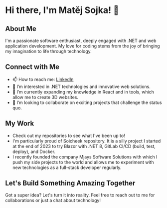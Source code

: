 # Hi there, I'm Matěj Sojka! 👋

## About Me
I'm a passionate software enthusiast, deeply engaged with .NET and web application development. My love for coding stems from the joy of bringing my imagination to life through technology.

## Connect with Me
- 📫 How to reach me: [LinkedIn](https://www.linkedin.com/in/mat%C4%9Bj-sojka-8056151b2/)
- 👀 I’m interested in .NET technologies and innovative web solutions.
- 🌱 I’m currently expanding my knowledge in React and in tools, which allow me to create 3D websites.
- 💞️ I’m looking to collaborate on exciting projects that challenge the status quo.

## My Work
- Check out my repositories to see what I've been up to!
- I'm particularly proud of Soicheek repository. It is a silly project I started at the end of 2023 to try Blazor with .NET 8, GitLab CI/CD (build, test, deploy), and Docker.
- I recently founded the company Mjays Software Solutions with which I push my side projects to the world and allows me to experiment with new technologies as a full-stack developer regularly.

## Let's Build Something Amazing Together
Got a super idea? Let's turn it into reality. Feel free to reach out to me for collaborations or just a chat about technology!


